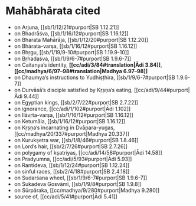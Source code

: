 # Mahābhārata cited

* on Arjuna, [[sb/1/12/21#purport|SB 1.12.21]]
* on Bhadrāśva, [[sb/1/16/12#purport|SB 1.16.12]]
* on Bharata Mahārāja, [[sb/1/12/20#purport|SB 1.12.20]]
* on Bhārata-varṣa, [[sb/1/16/12#purport|SB 1.16.12]]
* on Bhṛgu, [[sb/1/19/9-10#purport|SB 1.19.9-10]]
* on Bṛhadaśva, [[sb/1/9/6-7#purport|SB 1.9.6-7]]
* on Caitanya’s identity, **[[cc/adi/3/84#translation|Ādi 3.84]]**, **[[cc/madhya/6/97–98#translation|Madhya 6.97–98]]**
* on Dhaumya’s instructions to Yudhiṣṭhira, [[sb/1/9/6-7#purport|SB 1.9.6-7]]
* on Durvāsā’s disciple satisfied by Kṛṣṇa’s eating, [[cc/adi/9/44#purport|Ādi 9.44]]
* on Egyptian kings, [[sb/2/7/22#purport|SB 2.7.22]]
* on ignorance, [[cc/adi/1/102#purport|Ādi 1.102]]
* on Ilāvṛta-varṣa, [[sb/1/16/12#purport|SB 1.16.12]]
* on Ketumāla, [[sb/1/16/12#purport|SB 1.16.12]]
* on Kṛṣṇa’s incarnating in Dvāpara-yugas, [[cc/madhya/20/337#purport|Madhya 20.337]]
* on Kurukṣetra war, [[sb/1/8/46#purport|SB 1.8.46]]
* on Lord’s hair, [[sb/2/7/26#purport|SB 2.7.26]]
* on polygamy of kṣatriyas, [[cc/adi/14/58#purport|Ādi 14.58]]
* on Pradyumna, [[cc/adi/5/93#purport|Ādi 5.93]]
* on Rantideva, [[sb/1/12/24#purport|SB 1.12.24]]
* on sinful races, [[sb/2/4/18#purport|SB 2.4.18]]
* on Sudarśana wheel, [[sb/1/9/6-7#purport|SB 1.9.6-7]]
* on Śukadeva Gosvāmī, [[sb/1/9/8#purport|SB 1.9.8]]
* on Sūrpāraka, [[cc/madhya/9/280#purport|Madhya 9.280]]
* source of, [[cc/adi/5/41#purport|Ādi 5.41]]
